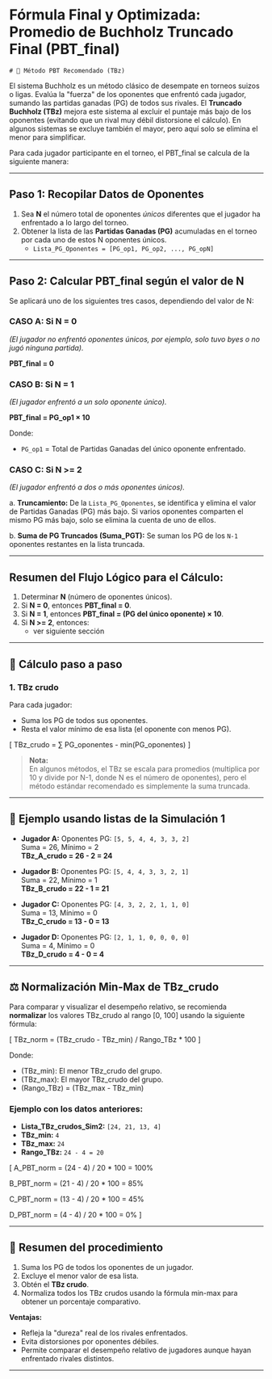 # Fórmula Final y Optimizada: Promedio de Buchholz Truncado Final (PBT_final)

    # 🏅 Método PBT Recomendado (TBz)

El sistema Buchholz es un método clásico de desempate en torneos suizos o ligas. Evalúa la "fuerza" de los oponentes que enfrentó cada jugador, sumando las partidas ganadas (PG) de todos sus rivales. El **Truncado Buchholz (TBz)** mejora este sistema al excluir el puntaje más bajo de los oponentes (evitando que un rival muy débil distorsione el cálculo). En algunos sistemas se excluye también el mayor, pero aquí solo se elimina el menor para simplificar.

Para cada jugador participante en el torneo, el PBT_final se calcula de la siguiente manera:

---

## Paso 1: Recopilar Datos de Oponentes

1.  Sea **N** el número total de oponentes *únicos* diferentes que el jugador ha enfrentado a lo largo del torneo.
2.  Obtener la lista de las **Partidas Ganadas (PG)** acumuladas en el torneo por cada uno de estos N oponentes únicos.
    *   `Lista_PG_Oponentes = [PG_op1, PG_op2, ..., PG_opN]`

---

## Paso 2: Calcular PBT_final según el valor de N

Se aplicará uno de los siguientes tres casos, dependiendo del valor de N:

### CASO A: Si N = 0
   *(El jugador no enfrentó oponentes únicos, por ejemplo, solo tuvo byes o no jugó ninguna partida).*

   **PBT_final = 0**

### CASO B: Si N = 1
   *(El jugador enfrentó a un solo oponente único).*

   **PBT_final = PG_op1 × 10**

   Donde:
   *   `PG_op1` = Total de Partidas Ganadas del único oponente enfrentado.

### CASO C: Si N >= 2
   *(El jugador enfrentó a dos o más oponentes únicos).*

   a.  **Truncamiento:**
       De la `Lista_PG_Oponentes`, se identifica y elimina el valor de Partidas Ganadas (PG) más bajo. Si varios oponentes comparten el mismo PG más bajo, solo se elimina la cuenta de uno de ellos.

   b.  **Suma de PG Truncados (Suma_PGT):**
       Se suman los PG de los `N-1` oponentes restantes en la lista truncada.

---

## Resumen del Flujo Lógico para el Cálculo:

1.  Determinar **N** (número de oponentes únicos).
2.  Si **N = 0**, entonces **PBT_final = 0**.
3.  Si **N = 1**, entonces **PBT_final = (PG del único oponente) × 10**.
4.  Si **N >= 2**, entonces:
    *   ver siguiente sección

---

## 🧮 Cálculo paso a paso

### 1. **TBz crudo**

Para cada jugador:
- Suma los PG de todos sus oponentes.
- Resta el valor mínimo de esa lista (el oponente con menos PG).

\[
TBz_crudo = ∑ PG_oponentes - min(PG_oponentes)
\]

> **Nota:**  
> En algunos métodos, el TBz se escala para promedios (multiplica por 10 y divide por N-1, donde N es el número de oponentes), pero el método estándar recomendado es simplemente la suma truncada.

---

## 📝 Ejemplo usando listas de la Simulación 1

- **Jugador A:** Oponentes PG: `[5, 5, 4, 4, 3, 3, 2]`  
  Suma = 26, Mínimo = 2  
  **TBz_A_crudo = 26 - 2 = 24**

- **Jugador B:** Oponentes PG: `[5, 4, 4, 3, 3, 2, 1]`  
  Suma = 22, Mínimo = 1  
  **TBz_B_crudo = 22 - 1 = 21**

- **Jugador C:** Oponentes PG: `[4, 3, 2, 2, 1, 1, 0]`  
  Suma = 13, Mínimo = 0  
  **TBz_C_crudo = 13 - 0 = 13**

- **Jugador D:** Oponentes PG: `[2, 1, 1, 0, 0, 0, 0]`  
  Suma = 4, Mínimo = 0  
  **TBz_D_crudo = 4 - 0 = 4**

---

## ⚖️ Normalización Min-Max de TBz_crudo

Para comparar y visualizar el desempeño relativo, se recomienda **normalizar** los valores TBz_crudo al rango [0, 100] usando la siguiente fórmula:

\[
TBz_norm = (TBz_crudo - TBz_min) / Rango_TBz * 100
\]

Donde:
- \(TBz_min\): El menor TBz_crudo del grupo.
- \(TBz_max\): El mayor TBz_crudo del grupo.
- \(Rango_TBz\) = (TBz_max - TBz_min)

### **Ejemplo con los datos anteriores:**

- **Lista_TBz_crudos_Sim2:** `[24, 21, 13, 4]`
- **TBz_min:** `4`
- **TBz_max:** `24`
- **Rango_TBz:** `24 - 4 = 20`

\[
A_PBT_norm = (24 - 4) / 20 * 100 = 100%

B_PBT_norm = (21 - 4) / 20 * 100 = 85%

C_PBT_norm = (13 - 4) / 20 * 100 = 45%

D_PBT_norm = (4 - 4) / 20 * 100 = 0%
\]

---

## 📌 Resumen del procedimiento

1. Suma los PG de todos los oponentes de un jugador.
2. Excluye el menor valor de esa lista.
3. Obtén el **TBz crudo**.
4. Normaliza todos los TBz crudos usando la fórmula min-max para obtener un porcentaje comparativo.

**Ventajas:**  
- Refleja la "dureza" real de los rivales enfrentados.
- Evita distorsiones por oponentes débiles.
- Permite comparar el desempeño relativo de jugadores aunque hayan enfrentado rivales distintos.

---

